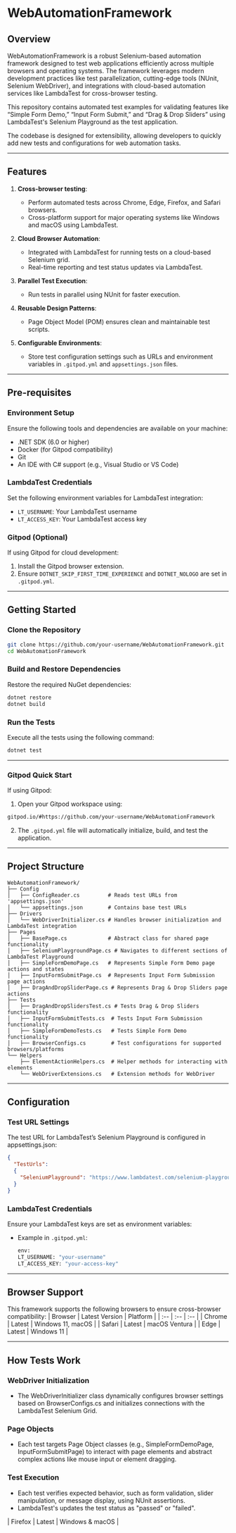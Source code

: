 # WebAutomationFramework

## Overview

WebAutomationFramework is a robust Selenium-based automation framework designed to test web applications efficiently across multiple browsers and operating systems. The framework leverages modern development practices like test parallelization, cutting-edge tools (NUnit, Selenium WebDriver), and integrations with cloud-based automation services like LambdaTest for cross-browser testing.

This repository contains automated test examples for validating features like “Simple Form Demo,” “Input Form Submit,” and “Drag & Drop Sliders” using LambdaTest's Selenium Playground as the test application. 

The codebase is designed for extensibility, allowing developers to quickly add new tests and configurations for web automation tasks.

---

## Features

1. **Cross-browser testing**:
    - Perform automated tests across Chrome, Edge, Firefox, and Safari browsers.
    - Cross-platform support for major operating systems like Windows and macOS using LambdaTest.

2. **Cloud Browser Automation**:
    - Integrated with LambdaTest for running tests on a cloud-based Selenium grid.
    - Real-time reporting and test status updates via LambdaTest.

3. **Parallel Test Execution**:
    - Run tests in parallel using NUnit for faster execution.

4. **Reusable Design Patterns**:
    - Page Object Model (POM) ensures clean and maintainable test scripts.

5. **Configurable Environments**:
    - Store test configuration settings such as URLs and environment variables in `.gitpod.yml` and `appsettings.json` files.

---

## Pre-requisites

### Environment Setup
Ensure the following tools and dependencies are available on your machine:
- .NET SDK (6.0 or higher)
- Docker (for Gitpod compatibility)
- Git
- An IDE with C# support (e.g., Visual Studio or VS Code)

### LambdaTest Credentials
Set the following environment variables for LambdaTest integration:
- `LT_USERNAME`: Your LambdaTest username
- `LT_ACCESS_KEY`: Your LambdaTest access key

### Gitpod (Optional)
If using Gitpod for cloud development:
1. Install the Gitpod browser extension.
2. Ensure `DOTNET_SKIP_FIRST_TIME_EXPERIENCE` and `DOTNET_NOLOGO` are set in `.gitpod.yml`.

---

## Getting Started

### Clone the Repository
```bash
git clone https://github.com/your-username/WebAutomationFramework.git
cd WebAutomationFramework
```
### Build and Restore Dependencies
Restore the required NuGet dependencies:
```bash
dotnet restore
dotnet build
```
### Run the Tests
Execute all the tests using the following command:
```bash
dotnet test
```
---
### Gitpod Quick Start
If using Gitpod:

1. Open your Gitpod workspace using:
  ```bash
  gitpod.io/#https://github.com/your-username/WebAutomationFramework
  ```
2. The `.gitpod.yml` file will automatically initialize, build, and test the application.
---
## Project Structure
```
WebAutomationFramework/
├── Config
│   ├── ConfigReader.cs         # Reads test URLs from 'appsettings.json'
│   └── appsettings.json        # Contains base test URLs
├── Drivers
│   └── WebDriverInitializer.cs # Handles browser initialization and LambdaTest integration
├── Pages
│   ├── BasePage.cs             # Abstract class for shared page functionality
│   ├── SeleniumPlaygroundPage.cs # Navigates to different sections of LambdaTest Playground
│   ├── SimpleFormDemoPage.cs   # Represents Simple Form Demo page actions and states
│   ├── InputFormSubmitPage.cs  # Represents Input Form Submission page actions
│   ├── DragAndDropSliderPage.cs # Represents Drag & Drop Sliders page actions
├── Tests
│   ├── DragAndDropSlidersTest.cs # Tests Drag & Drop Sliders functionality
│   ├── InputFormSubmitTests.cs  # Tests Input Form Submission functionality
│   ├── SimpleFormDemoTests.cs   # Tests Simple Form Demo functionality
│   ├── BrowserConfigs.cs        # Test configurations for supported browsers/platforms
└── Helpers
    ├── ElementActionHelpers.cs  # Helper methods for interacting with elements
    └── WebDriverExtensions.cs   # Extension methods for WebDriver
```
---
## Configuration
### Test URL Settings
The test URL for LambdaTest’s Selenium Playground is configured in appsettings.json:
```json
{
  "TestUrls":
  {
    "SeleniumPlayground": "https://www.lambdatest.com/selenium-playground"
  }
}
```
### LambdaTest Credentials
Ensure your LambdaTest keys are set as environment variables:

- Example in `.gitpod.yml`:
  ```bash
  env:
  LT_USERNAME: "your-username"
  LT_ACCESS_KEY: "your-access-key"
  ```
---
## Browser Support
This framework supports the following browsers to ensure cross-browser compatibility:
| Browser | Latest Version | Platform |
| :-- | :-- | :-- |
| Chrome | Latest | Windows 11, macOS |
| Safari | Latest | macOS Ventura |
| Edge | Latest | Windows 11 |

---
## How Tests Work
### WebDriver Initialization
- The WebDriverInitializer class dynamically configures browser settings based on BrowserConfigs.cs and initializes connections with the LambdaTest Selenium Grid.
### Page Objects
- Each test targets Page Object classes (e.g., SimpleFormDemoPage, InputFormSubmitPage) to interact with page elements and abstract complex actions like mouse input or element dragging.
### Test Execution
- Each test verifies expected behavior, such as form validation, slider manipulation, or message display, using NUnit assertions.
- LambdaTest's updates the test status as "passed" or "failed".

| Firefox | Latest | Windows & macOS |


